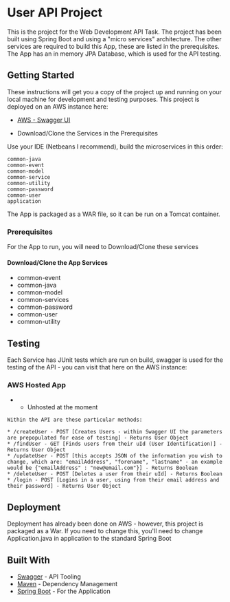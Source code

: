 # User API Project

This is the project for the Web Development API Task. The project has been built using Spring Boot and using a "micro services" architecture. The other services are required to build this App, these are listed in the prerequisites. The App has an in memory JPA Database, which is used for the API testing.

## Getting Started

These instructions will get you a copy of the project up and running on your local machine for development and testing purposes. This project is deployed on an AWS instance here:

* [AWS - Swagger UI](http://www.jamesknights.co.uk/holiday-extras-api/swagger-ui.html)

* Download/Clone the Services in the Prerequisites

Use your IDE (Netbeans I recommend), build the microservices in this order: 

```
common-java
common-event
common-model
common-service
common-utility
common-password
common-user
application
```

The App is packaged as a WAR file, so it can be run on a Tomcat container. 

### Prerequisites

For the App to run, you will need to Download/Clone these services

#### Download/Clone the App Services
* common-event
* common-java
* common-model
* common-services
* common-password
* common-user
* common-utility


## Testing

Each Service has JUnit tests which are run on build, swagger is used for the testing of the API - you can visit that here on the AWS instance: 

### AWS Hosted App

* - Unhosted at the moment


```
Within the API are these particular methods: 

* /createUser - POST [Creates Users - within Swagger UI the parameters are prepopulated for ease of testing] - Returns User Object
* /findUser - GET [Finds users from their uId (User Identification)] - Returns User Object
* /updateUser - POST [this accepts JSON of the information you wish to change, which are: "emailAddress", "forename", "lastname" - an example would be {"emailAddress" : "new@email.com"}] - Returns Boolean
* /deleteUser - POST [Deletes a user from their uId] - Returns Boolean
* /login - POST [Logins in a user, using from their email address and their password] - Returns User Object
```

## Deployment

Deployment has already been done on AWS - however, this project is packaged as a War. If you need to change this, you'll need to change Application.java in application to the standard Spring Boot

## Built With

* [Swagger](https://swagger.io/) - API Tooling
* [Maven](https://maven.apache.org/) - Dependency Management
* [Spring Boot](https://projects.spring.io/spring-boot/) - For the Application
